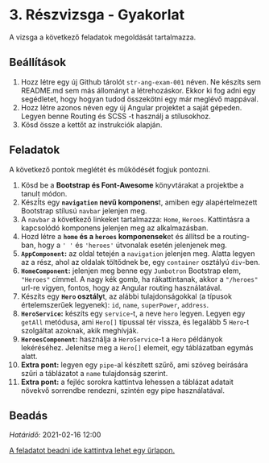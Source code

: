 # 3. Részvizsga - Gyakorlat
A vizsga a következő feladatok megoldását tartalmazza.

## Beállítások
1. Hozz létre egy új Github tárolót `str-ang-exam-001` néven. Ne készíts sem README.md sem más állományt a létrehozáskor. Ekkor ki fog adni egy segédletet, hogy hogyan tudod összekötni egy már meglévő mappával.
2. Hozz létre azonos néven egy új Angular projektet a saját gépeden. Legyen benne Routing és SCSS -t használj a stílusokhoz.
3. Kösd össze a kettőt az instrukciók alapján.

## Feladatok
A következő pontok meglétét és működését fogjuk pontozni.

1. Kösd be a **Bootstrap és Font-Awesome** könyvtárakat a projektbe a tanult módon.
2. KészÍts egy **`navigation` nevű komponens**t, amiben egy alapértelmezett Bootstrap stílusú `navbar` jelenjen meg.
3. A `navbar` a következő linkeket tartalmazza: `Home`, `Heroes`. Kattintásra a kapcsolódó komponens jelenjen meg az alkalmazásban.
4. Hozd létre a **`home` és a `heroes` komponensek**et és állítsd be a routing-ban, hogy a `' '` és `'heroes'` útvonalak esetén jelenjenek meg.
5. **`AppComponent`:** az oldal tetején a `navigation` jelenjen meg. Alatta legyen az a rész, ahol az oldalak töltődnek be, egy `container` osztályú `div`-ben.
6. **`HomeComponent`:** jelenjen meg benne egy `Jumbotron` Bootstrap elem, `"Heroes"` címmel. A nagy kék gomb, ha rákattintanak, akkor a `"/heroes"` url-re vigyen, fontos, hogy az Angular routing használatával.
7. Készíts egy **`Hero` osztály**t, az alábbi tulajdonságokkal (a típusok értelemszerűek legyenek): `id`, `name`, `superPower`, `address`.
8. **`HeroService`:** készíts egy `service`-t, a neve `hero` legyen. Legyen egy `getAll` metódusa, ami `Hero[]` típussal tér vissza, és legalább 5 `Hero`-t szolgáltat azoknak, akik meghívják.
9. **`HeroesComponent`:** használja a `HeroService`-t a `Hero` példányok lekéréséhez. Jelenítse meg a `Hero[]` elemeit, egy táblázatban egymás alatt.
10. **Extra pont:** legyen egy `pipe`-al készített szűrő, ami szöveg beírására szűri a táblázatot a `name` tulajdonság szerint.
11. **Extra pont:** a fejléc sorokra kattintva lehessen a táblázat adatait növekvő sorrendbe rendezni, szintén egy pipe használatával.

## Beadás
*Határidő:* 2021-02-16 12:00

[A feladatot beadni ide kattintva lehet egy űrlapon.](https://forms.office.com/Pages/ResponsePage.aspx?id=uo8WgI7Wd0uJJxcOS3B8gS4sxex9TpFNs4DtYO_uSaZUNlNFSUQwNU1SRUxSS0tPNk1JRVE1WEI5Ui4u)
